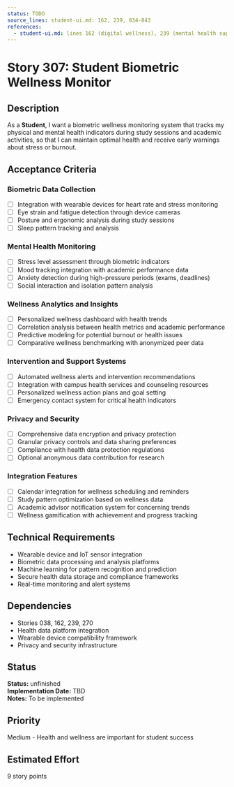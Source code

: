 ```yaml
---
status: TODO
source_lines: student-ui.md: 162, 239, 834-843
references:
  - student-ui.md: lines 162 (digital wellness), 239 (mental health support), 834-843 (wellness statistics)
---
```


# Story 307: Student Biometric Wellness Monitor

## Description
As a **Student**, I want a biometric wellness monitoring system that tracks my physical and mental health indicators during study sessions and academic activities, so that I can maintain optimal health and receive early warnings about stress or burnout.

## Acceptance Criteria

### Biometric Data Collection
- [ ] Integration with wearable devices for heart rate and stress monitoring
- [ ] Eye strain and fatigue detection through device cameras
- [ ] Posture and ergonomic analysis during study sessions
- [ ] Sleep pattern tracking and analysis

### Mental Health Monitoring
- [ ] Stress level assessment through biometric indicators
- [ ] Mood tracking integration with academic performance data
- [ ] Anxiety detection during high-pressure periods (exams, deadlines)
- [ ] Social interaction and isolation pattern analysis

### Wellness Analytics and Insights
- [ ] Personalized wellness dashboard with health trends
- [ ] Correlation analysis between health metrics and academic performance
- [ ] Predictive modeling for potential burnout or health issues
- [ ] Comparative wellness benchmarking with anonymized peer data

### Intervention and Support Systems
- [ ] Automated wellness alerts and intervention recommendations
- [ ] Integration with campus health services and counseling resources
- [ ] Personalized wellness action plans and goal setting
- [ ] Emergency contact system for critical health indicators

### Privacy and Security
- [ ] Comprehensive data encryption and privacy protection
- [ ] Granular privacy controls and data sharing preferences
- [ ] Compliance with health data protection regulations
- [ ] Optional anonymous data contribution for research

### Integration Features
- [ ] Calendar integration for wellness scheduling and reminders
- [ ] Study pattern optimization based on wellness data
- [ ] Academic advisor notification system for concerning trends
- [ ] Wellness gamification with achievement and progress tracking

## Technical Requirements
- Wearable device and IoT sensor integration
- Biometric data processing and analysis platforms
- Machine learning for pattern recognition and prediction
- Secure health data storage and compliance frameworks
- Real-time monitoring and alert systems

## Dependencies
- Stories 038, 162, 239, 270
- Health data platform integration
- Wearable device compatibility framework
- Privacy and security infrastructure


## Status
**Status:** unfinished  
**Implementation Date:** TBD  
**Notes:** To be implemented
## Priority
Medium - Health and wellness are important for student success

## Estimated Effort
9 story points